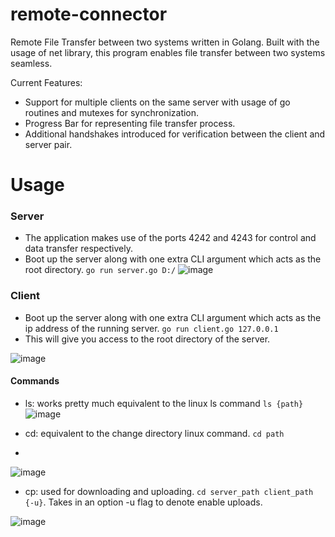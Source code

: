 # remote-connector
Remote File Transfer between two systems written in Golang. Built with the usage of net library, this program enables file transfer between two systems seamless.

Current Features:
  * Support for multiple clients on the same server with usage of go routines and mutexes for synchronization.
  * Progress Bar for representing file transfer process.
  * Additional handshakes introduced for verification between the client and server pair.

# Usage
### Server
* The application makes use of the ports 4242 and 4243 for control and data transfer respectively.
* Boot up the server along with one extra CLI argument which acts as the root directory. `go run server.go D:/`
![image](https://github.com/abhiraj2/remote-connector/assets/47693983/13ba012d-3191-481c-9f51-34103a2dd270)


### Client
* Boot up the server along with one extra CLI argument which acts as the ip address of the running server. `go run client.go 127.0.0.1`
* This will give you access to the root directory of the server.


![image](https://github.com/abhiraj2/remote-connector/assets/47693983/39aaa002-6bdf-4601-ad92-fe250ad548d3)

#### Commands
* ls: works pretty much equivalent to the linux ls command `ls {path}`
![image](https://github.com/abhiraj2/remote-connector/assets/47693983/c2efaef5-121c-4045-8edc-f370f3f5001c)

* cd: equivalent to the change directory linux command. `cd path` 
* 
![image](https://github.com/abhiraj2/remote-connector/assets/47693983/088d04c8-f01b-43c8-ad0d-75f79e152240)

* cp: used for downloading and uploading. `cd server_path client_path {-u}`. Takes in an option -u flag to denote enable uploads.

![image](https://github.com/abhiraj2/remote-connector/assets/47693983/2b4ac17f-7e3d-4309-913c-40625fd4cf7d)

